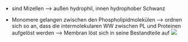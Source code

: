 - sind Mizellen --> außen hydrophil, innen hydrophober Schwanz 

- Monomere gelangen zwischen den Phospholipidmolekülen --> ordnen sich so an, dass die intermolekularen WW zwischen PL und Proteinen aufgelöst werden 
--> Membran löst sich in seine Bestandteile auf 
![](Pasted%20image%2020231030102424.png)
